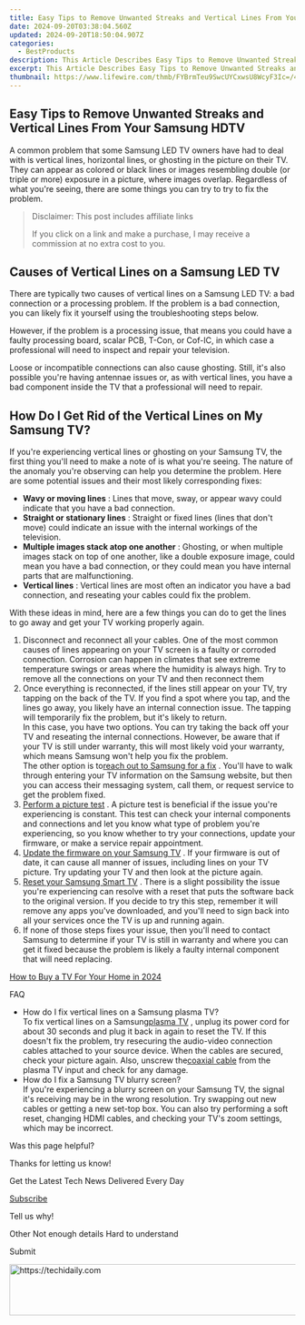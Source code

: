 ```yaml
---
title: Easy Tips to Remove Unwanted Streaks and Vertical Lines From Your Samsung HDTV
date: 2024-09-20T03:38:04.560Z
updated: 2024-09-20T18:50:04.907Z
categories:
  - BestProducts
description: This Article Describes Easy Tips to Remove Unwanted Streaks and Vertical Lines From Your Samsung HDTV
excerpt: This Article Describes Easy Tips to Remove Unwanted Streaks and Vertical Lines From Your Samsung HDTV
thumbnail: https://www.lifewire.com/thmb/FYBrmTeu9SwcUYCxwsU8WcyF3Ic=/400x300/filters:no_upscale():max_bytes(150000):strip_icc():format(webp)/title-c0a673f2ceec4e48bf0388773f3bd360.jpg
---
```


## Easy Tips to Remove Unwanted Streaks and Vertical Lines From Your Samsung HDTV
 A common problem that some Samsung LED TV owners have had to deal with is vertical lines, horizontal lines, or ghosting in the picture on their TV. They can appear as colored or black lines or images resembling double (or triple or more) exposure in a picture, where images overlap. Regardless of what you're seeing, there are some things you can try to try to fix the problem.

>  Disclaimer: This post includes affiliate links
>
>  If you click on a link and make a purchase, I may receive a commission at no extra cost to you.
>

## Causes of Vertical Lines on a Samsung LED TV

 There are typically two causes of vertical lines on a Samsung LED TV: a bad connection or a processing problem. If the problem is a bad connection, you can likely fix it yourself using the troubleshooting steps below.

 However, if the problem is a processing issue, that means you could have a faulty processing board, scalar PCB, T-Con, or Cof-IC, in which case a professional will need to inspect and repair your television.

 Loose or incompatible connections can also cause ghosting. Still, it's also possible you're having antennae issues or, as with vertical lines, you have a bad component inside the TV that a professional will need to repair.

## How Do I Get Rid of the Vertical Lines on My Samsung TV?

 If you're experiencing vertical lines or ghosting on your Samsung TV, the first thing you'll need to make a note of is what you're seeing. The nature of the anomaly you're observing can help you determine the problem. Here are some potential issues and their most likely corresponding fixes:

* **Wavy or moving lines** : Lines that move, sway, or appear wavy could indicate that you have a bad connection.
* **Straight or stationary lines** : Straight or fixed lines (lines that don't move) could indicate an issue with the internal workings of the television.
* **Multiple images stack atop one another** : Ghosting, or when multiple images stack on top of one another, like a double exposure image, could mean you have a bad connection, or they could mean you have internal parts that are malfunctioning.
* **Vertical lines** : Vertical lines are most often an indicator you have a bad connection, and reseating your cables could fix the problem.

 With these ideas in mind, here are a few things you can do to get the lines to go away and get your TV working properly again.

1. Disconnect and reconnect all your cables. One of the most common causes of lines appearing on your TV screen is a faulty or corroded connection. Corrosion can happen in climates that see extreme temperature swings or areas where the humidity is always high. Try to remove all the connections on your TV and then reconnect them
2. Once everything is reconnected, if the lines still appear on your TV, try tapping on the back of the TV. If you find a spot where you tap, and the lines go away, you likely have an internal connection issue. The tapping will temporarily fix the problem, but it's likely to return.  
 In this case, you have two options. You can try taking the back off your TV and reseating the internal connections. However, be aware that if your TV is still under warranty, this will most likely void your warranty, which means Samsung won't help you fix the problem.  
 The other option is to[reach out to Samsung for a fix](https://shop-links.co/link/?exclusive=1&publisher_slug=itechdaily19598&url=https%3A%2F%2Fwww.samsung.com%2Fus%2Fsupport%2Fcontact%2F%3Fmodel%3DN0002200) . You'll have to walk through entering your TV information on the Samsung website, but then you can access their messaging system, call them, or request service to get the problem fixed.
3. [Perform a picture test](https://shop-links.co/link/?exclusive=1&publisher_slug=itechdaily19598&url=https%3A%2F%2Fwww.samsung.com%2Fuk%2Fsupport%2Ftv-audio-video%2Fhow-do-i-run-a-picture-test-self-diagnosis-on-my-tv%2F) . A picture test is beneficial if the issue you're experiencing is constant. This test can check your internal components and connections and let you know what type of problem you're experiencing, so you know whether to try your connections, update your firmware, or make a service repair appointment.
4. [Update the firmware on your Samsung TV](https://www.lifewire.com/update-samsung-smart-tv-4172014) . If your firmware is out of date, it can cause all manner of issues, including lines on your TV picture. Try updating your TV and then look at the picture again.
5. [Reset your Samsung Smart TV](https://www.lifewire.com/reset-samsung-tv-4173258) . There is a slight possibility the issue you're experiencing can resolve with a reset that puts the software back to the original version. If you decide to try this step, remember it will remove any apps you've downloaded, and you'll need to sign back into all your services once the TV is up and running again.
6. If none of those steps fixes your issue, then you'll need to contact Samsung to determine if your TV is still in warranty and where you can get it fixed because the problem is likely a faulty internal component that will need replacing.

[How to Buy a TV For Your Home in 2024](https://www.lifewire.com/best-tvs-to-buy-4061107)

 FAQ

* How do I fix vertical lines on a Samsung plasma TV?  
 To fix vertical lines on a Samsung[plasma TV](https://www.lifewire.com/guide-to-plasma-tvs-1847857) , unplug its power cord for about 30 seconds and plug it back in again to reset the TV. If this doesn't fix the problem, try resecuring the audio-video connection cables attached to your source device. When the cables are secured, check your picture again. Also, unscrew the[coaxial cable](https://www.lifewire.com/coaxial-vs-optical-digital-cable-3134605) from the plasma TV input and check for any damage.
* How do I fix a Samsung TV blurry screen?  
 If you're experiencing a blurry screen on your Samsung TV, the signal it's receiving may be in the wrong resolution. Try swapping out new cables or getting a new set-top box. You can also try performing a soft reset, changing HDMI cables, and checking your TV's zoom settings, which may be incorrect.

Was this page helpful?

Thanks for letting us know!

 Get the Latest Tech News Delivered Every Day

[Subscribe](https://www.lifewire.com/#)

Tell us why!

 Other  Not enough details  Hard to understand

 Submit

<ins class="adsbygoogle"
     style="display:block"
     data-ad-format="autorelaxed"
     data-ad-client="ca-pub-7571918770474297"
     data-ad-slot="1223367746"></ins>

<ins class="adsbygoogle"
     style="display:block"
     data-ad-client="ca-pub-7571918770474297"
     data-ad-slot="8358498916"
     data-ad-format="auto"
     data-full-width-responsive="true"></ins>



<!-- affiliate ads begin -->
<a href="https://appsumo.8odi.net/c/5597632/2094479/7443" target="_top" id="2094479">
  <img src="//a.impactradius-go.com/display-ad/7443-2094479" border="0" alt="https://techidaily.com" width="728" height="90"/>
</a>
<img height="0" width="0" src="https://appsumo.8odi.net/i/5597632/2094479/7443" style="position:absolute;visibility:hidden;" border="0" />
<!-- affiliate ads end -->

